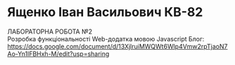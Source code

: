 # Ященко Іван Васильович КВ-82  
ЛАБОРАТОРНА РОБОТА №2  
Розробка функціональності Web-додатка мовою Javascript 
Блог: https://docs.google.com/document/d/13XjlruiMWQWt6Wlp4Vmw2rpTjaoN7Ao-Yn1lFBHxh-M/edit?usp=sharing
